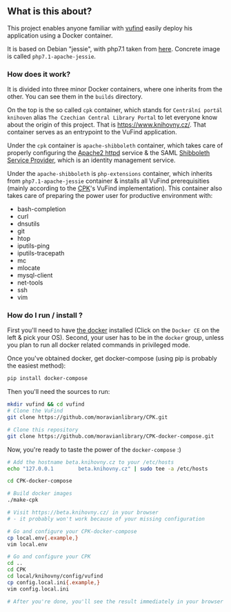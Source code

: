 ## What is this about?

This project enables anyone familiar with [vufind](https://github.com/vufind-org/vufind) easily deploy his application using a Docker container.

It is based on Debian "jessie", with php7.1 taken from [here](https://hub.docker.com/_/php/). Concrete image is called `php7.1-apache-jessie`.

### How does it work?

It is divided into three minor Docker containers, where one inherits from the other. You can see them in the `builds` directory.

On the top is the so called `cpk` container, which stands for `Centrální portál knihoven` alias `The Czechian Central Library Portal` to let everyone know about the origin of this project. That is https://www.knihovny.cz/. That container serves as an entrypoint to the VuFind application.

Under the `cpk` container is `apache-shibboleth` container, which takes care of properly configuring the [Apache2 httpd](https://httpd.apache.org/) service & the SAML [Shibboleth Service Provider](https://www.shibboleth.net/products/service-provider/), which is an identity management service.

Under the `apache-shibboleth` is `php-extensions` container, which inherits from `php7.1-apache-jessie` container & installs all VuFind prerequisities (mainly according to the [CPK](https://github.com/moravianlibrary/CPK/)'s VuFind implementation). This container also takes care of preparing the power user for productive environment with:

 - bash-completion
 - curl
 - dnsutils
 - git
 - htop
 - iputils-ping
 - iputils-tracepath
 - mc
 - mlocate
 - mysql-client
 - net-tools
 - ssh
 - vim
 
 ### How do I run / install ?
 
 First you'll need to have [the docker](https://docs.docker.com/engine/installation/) installed (Click on the `Docker CE` on the left & pick your OS). Second, your user has to be in the `docker` group, unless you plan to run all docker related commands in privileged mode.
 
 Once you've obtained docker, get docker-compose (using pip is probably the easiest method):
 ```bash
 pip install docker-compose
 ```
 
 Then you'll need the sources to run:
 ```bash
 mkdir vufind && cd vufind
 # Clone the VuFind
 git clone https://github.com/moravianlibrary/CPK.git
 
 # Clone this repository
 git clone https://github.com/moravianlibrary/CPK-docker-compose.git
 ```
 
 Now, you're ready to taste the power of the `docker-compose` :) 
 ```bash
 # Add the hostname beta.knihovny.cz to your /etc/hosts
 echo "127.0.0.1        beta.knihovny.cz" | sudo tee -a /etc/hosts
 
 cd CPK-docker-compose 

 # Build docker images
 ./make-cpk
 
 # Visit https://beta.knihovny.cz/ in your browser
 # - it probably won't work because of your missing configuration
 
 # Go and configure your CPK-docker-compose
 cp local.env{.example,}
 vim local.env
 
 # Go and configure your CPK
 cd ..
 cd CPK
 cd local/knihovny/config/vufind
 cp config.local.ini{.example,}
 vim config.local.ini
 
 # After you're done, you'll see the result immediately in your browser
 ````
